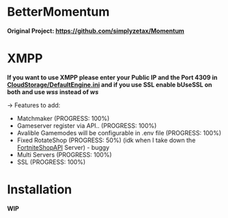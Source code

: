 # BetterMomentum

**Original Project: https://github.com/simplyzetax/Momentum**

#

# XMPP

**If you want to use XMPP please enter your Public IP and the Port 4309 in [CloudStorage/DefaultEngine.ini](https://github.com/Project-BlackFN/BetterMomentum/CloudStorage/DefaultEngine.ini) and if you use SSL enable bUseSSL on both and use *wss* instead of *ws***

-> Features to add:

  - Matchmaker (PROGRESS: 100%)
  - Gameserver register via API.. (PROGRESS: 100%)
  - Avalible Gamemodes will be configurable in .env file (PROGRESS: 100%)
  - Fixed RotateShop (PROGRESS: 50%) (idk when I take down the [FortniteShopAPI](https://github.com/Project-BlackFN/FortniteShopAPI) Server) - buggy
  - Multi Servers (PROGRESS: 100%)
  - SSL (PROGRESS: 100%)


# Installation

**WIP**
